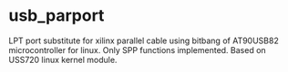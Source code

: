 # usb_parport
LPT port substitute for xilinx parallel cable using bitbang of AT90USB82 microcontroller for linux.
Only SPP functions implemented. Based on USS720 linux kernel module.


